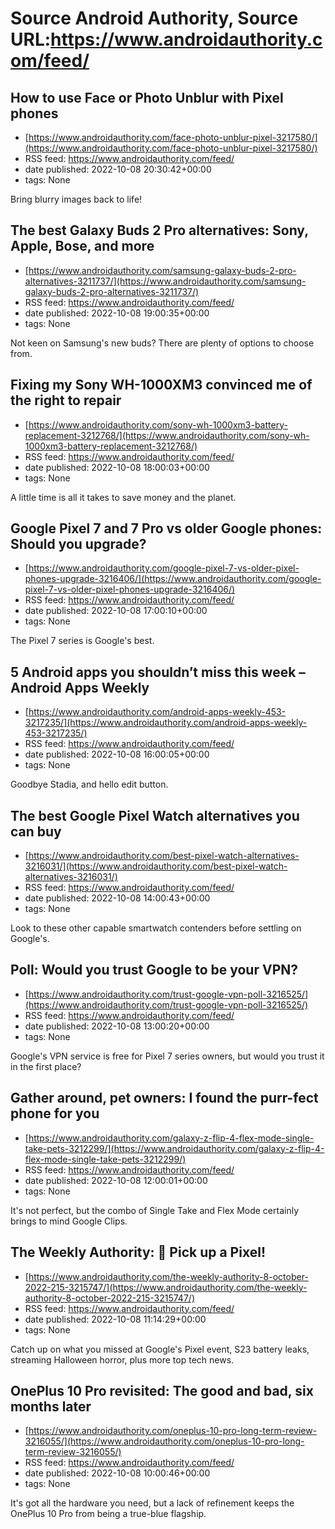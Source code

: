 # Source Android Authority, Source URL:https://www.androidauthority.com/feed/

## How to use Face or Photo Unblur with Pixel phones
 - [https://www.androidauthority.com/face-photo-unblur-pixel-3217580/](https://www.androidauthority.com/face-photo-unblur-pixel-3217580/)
 - RSS feed: https://www.androidauthority.com/feed/
 - date published: 2022-10-08 20:30:42+00:00
 - tags: None

Bring blurry images back to life!

## The best Galaxy Buds 2 Pro alternatives: Sony, Apple, Bose, and more
 - [https://www.androidauthority.com/samsung-galaxy-buds-2-pro-alternatives-3211737/](https://www.androidauthority.com/samsung-galaxy-buds-2-pro-alternatives-3211737/)
 - RSS feed: https://www.androidauthority.com/feed/
 - date published: 2022-10-08 19:00:35+00:00
 - tags: None

Not keen on Samsung's new buds? There are plenty of options to choose from.

## Fixing my Sony WH-1000XM3 convinced me of the right to repair
 - [https://www.androidauthority.com/sony-wh-1000xm3-battery-replacement-3212768/](https://www.androidauthority.com/sony-wh-1000xm3-battery-replacement-3212768/)
 - RSS feed: https://www.androidauthority.com/feed/
 - date published: 2022-10-08 18:00:03+00:00
 - tags: None

A little time is all it takes to save money and the planet.

## Google Pixel 7 and 7 Pro vs older Google phones: Should you upgrade?
 - [https://www.androidauthority.com/google-pixel-7-vs-older-pixel-phones-upgrade-3216406/](https://www.androidauthority.com/google-pixel-7-vs-older-pixel-phones-upgrade-3216406/)
 - RSS feed: https://www.androidauthority.com/feed/
 - date published: 2022-10-08 17:00:10+00:00
 - tags: None

The Pixel 7 series is Google's best.

## 5 Android apps you shouldn’t miss this week – Android Apps Weekly
 - [https://www.androidauthority.com/android-apps-weekly-453-3217235/](https://www.androidauthority.com/android-apps-weekly-453-3217235/)
 - RSS feed: https://www.androidauthority.com/feed/
 - date published: 2022-10-08 16:00:05+00:00
 - tags: None

Goodbye Stadia, and hello edit button.

## The best Google Pixel Watch alternatives you can buy
 - [https://www.androidauthority.com/best-pixel-watch-alternatives-3216031/](https://www.androidauthority.com/best-pixel-watch-alternatives-3216031/)
 - RSS feed: https://www.androidauthority.com/feed/
 - date published: 2022-10-08 14:00:43+00:00
 - tags: None

Look to these other capable smartwatch contenders before settling on Google's.

## Poll: Would you trust Google to be your VPN?
 - [https://www.androidauthority.com/trust-google-vpn-poll-3216525/](https://www.androidauthority.com/trust-google-vpn-poll-3216525/)
 - RSS feed: https://www.androidauthority.com/feed/
 - date published: 2022-10-08 13:00:20+00:00
 - tags: None

Google's VPN service is free for Pixel 7 series owners, but would you trust it in the first place?

## Gather around, pet owners: I found the purr-fect phone for you
 - [https://www.androidauthority.com/galaxy-z-flip-4-flex-mode-single-take-pets-3212299/](https://www.androidauthority.com/galaxy-z-flip-4-flex-mode-single-take-pets-3212299/)
 - RSS feed: https://www.androidauthority.com/feed/
 - date published: 2022-10-08 12:00:01+00:00
 - tags: None

It's not perfect, but the combo of Single Take and Flex Mode certainly brings to mind Google Clips.

## The Weekly Authority: 📱 Pick up a Pixel!
 - [https://www.androidauthority.com/the-weekly-authority-8-october-2022-215-3215747/](https://www.androidauthority.com/the-weekly-authority-8-october-2022-215-3215747/)
 - RSS feed: https://www.androidauthority.com/feed/
 - date published: 2022-10-08 11:14:29+00:00
 - tags: None

Catch up on what you missed at Google's Pixel event, S23 battery leaks, streaming Halloween horror, plus more top tech news.

## OnePlus 10 Pro revisited: The good and bad, six months later
 - [https://www.androidauthority.com/oneplus-10-pro-long-term-review-3216055/](https://www.androidauthority.com/oneplus-10-pro-long-term-review-3216055/)
 - RSS feed: https://www.androidauthority.com/feed/
 - date published: 2022-10-08 10:00:46+00:00
 - tags: None

It's got all the hardware you need, but a lack of refinement keeps the OnePlus 10 Pro from being a true-blue flagship.

